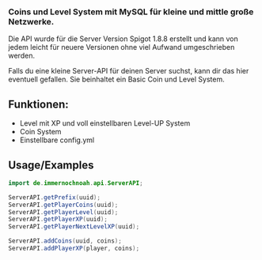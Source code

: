 
### Coins und Level System mit MySQL für kleine und mittle große Netzwerke.

Die API wurde für die Server Version Spigot 1.8.8 erstellt und kann von jedem leicht für neuere Versionen ohne viel Aufwand umgeschrieben werden.

Falls du eine kleine Server-API für deinen Server suchst, kann dir das hier eventuell gefallen. 
Sie beinhaltet ein Basic Coin und Level System.


## Funktionen: 

- Level mit XP und voll einstellbaren Level-UP System
- Coin System
- Einstellbare config.yml


## Usage/Examples

```java
import de.immernochnoah.api.ServerAPI;

ServerAPI.getPrefix(uuid);
ServerAPI.getPlayerCoins(uuid);
ServerAPI.getPlayerLevel(uuid);
ServerAPI.getPlayerXP(uuid);
ServerAPI.getPlayerNextLevelXP(uuid);

ServerAPI.addCoins(uuid, coins);
ServerAPI.addPlayerXP(player, coins);
```

